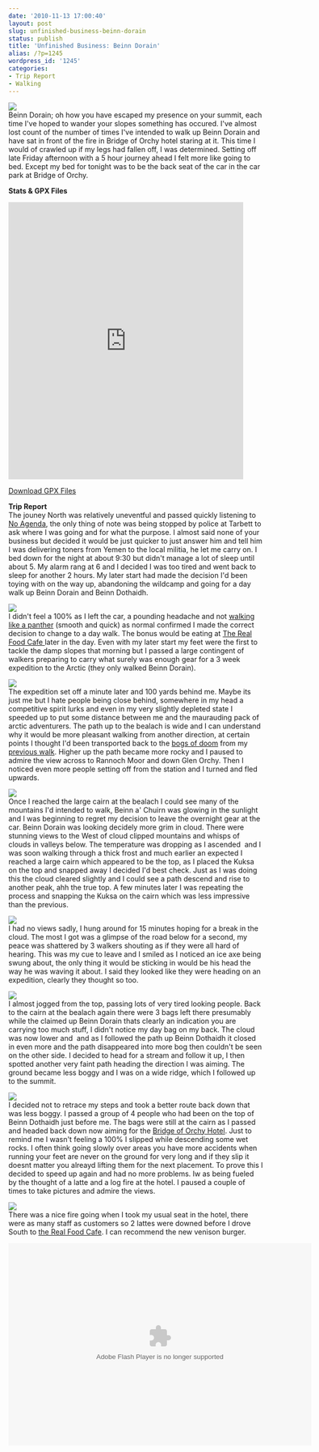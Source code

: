 ```yaml
---
date: '2010-11-13 17:00:40'
layout: post
slug: unfinished-business-beinn-dorain
status: publish
title: 'Unfinished Business: Beinn Dorain'
alias: /?p=1245
wordpress_id: '1245'
categories:
- Trip Report
- Walking
---
```


![](http://dl.dropbox.com/u/2657852/website/images/Beinn-Dorain-002.jpg)  
Beinn Dorain; oh how you have escaped my presence on your summit, each time I've hoped to wander your slopes something has occured. I've almost lost count of the number of times I've intended to walk up Beinn Dorain and have sat in front of the fire in Bridge of Orchy hotel staring at it. This time I would of crawled up if my legs had fallen off, I was determined. Setting off late Friday afternoon with a 5 hour journey ahead I felt more like going to bed. Except my bed for tonight was to be the back seat of the car in the car park at Bridge of Orchy.  

**Stats & GPX Files**  
<iframe width='465' height='548' frameborder='0' src='http://connect.garmin.com:80/activity/embed/55729871'></iframe>  

[Download GPX Files](http://dl.dropbox.com/u/2657852/website/gpx/BeinnDorain.zip)  

**Trip Report**  
The jouney North was relatively uneventful and passed quickly listening to [No Agenda](http://www.noagendashow.com/), the only thing of note was being stopped by police at Tarbett to ask where I was going and for what the purpose. I almost said none of your business but decided it would be just quicker to just answer him and tell him I was delivering toners from Yemen to the local militia, he let me carry on. I bed down for the night at about 9:30 but didn't manage a lot of sleep until about 5. My alarm rang at 6 and I decided I was too tired and went back to sleep for another 2 hours. My later start had made the decision I'd been toying with on the way up, abandoning the wildcamp and going for a day walk up Beinn Dorain and Beinn Dothaidh.  

![](http://dl.dropbox.com/u/2657852/website/images/Beinn-Dorain-012.jpg)  
I didn't feel a 100% as I left the car, a pounding headache and not [walking like a panther](http://www.youtube.com/watch?v=xeFyD-JYWD0) (smooth and quick) as normal confirmed I made the correct decision to change to a day walk. The bonus would be eating at [The Real Food Cafe ](http://www.therealfoodcafe.com/)later in the day. Even with my later start my feet were the first to tackle the damp slopes that morning but I passed a large contingent of walkers preparing to carry what surely was enough gear for a 3 week expedition to the Arctic (they only walked Beinn Dorain).  

![](http://dl.dropbox.com/u/2657852/website/images/Beinn-Dorain-014.jpg)  
The expedition set off a minute later and 100 yards behind me. Maybe its just me but I hate people being close behind, somewhere in my head a competitive spirit lurks and even in my very slightly depleted state I speeded up to put some distance between me and the maurauding pack of arctic adventurers. The path up to the bealach is wide and I can understand why it would be more pleasant walking from another direction, at certain points I thought I'd been transported back to the [bogs of doom](http://www.stevenhorner.com/?p=1227) from my [previous walk](http://www.stevenhorner.com/?p=1227). Higher up the path became more rocky and I paused to admire the view across to Rannoch Moor and down Glen Orchy. Then I noticed even more people setting off from the station and I turned and fled upwards.  

![](http://dl.dropbox.com/u/2657852/website/images/Beinn-Dorain-040.jpg)  
Once I reached the large cairn at the bealach I could see many of the mountains I'd intended to walk, Beinn a' Chuirn was glowing in the sunlight and I was beginning to regret my decision to leave the overnight gear at the car. Beinn Dorain was looking decidely more grim in cloud. There were stunning views to the West of cloud clipped mountains and whisps of clouds in valleys below. The temperature was dropping as I ascended  and I was soon walking through a thick frost and much earlier an expected I reached a large cairn which appeared to be the top, as I placed the Kuksa on the top and snapped away I decided I'd best check. Just as I was doing this the cloud cleared slightly and I could see a path descend and rise to another peak, ahh the true top. A few minutes later I was repeating the process and snapping the Kuksa on the cairn which was less impressive than the previous.  

![](http://dl.dropbox.com/u/2657852/website/images/Beinn-Dorain-079.jpg)  
I had no views sadly, I hung around for 15 minutes hoping for a break in the cloud. The most I got was a glimpse of the road below for a second, my peace was shattered by 3 walkers shouting as if they were all hard of hearing. This was my cue to leave and I smiled as I noticed an ice axe being swung about, the only thing it would be sticking in would be his head the way he was waving it about. I said they looked like they were heading on an expedition, clearly they thought so too.  

![](http://dl.dropbox.com/u/2657852/website/images/Beinn-Dorain-104.jpg)  
I almost jogged from the top, passing lots of very tired looking people. Back to the cairn at the bealach again there were 3 bags left there presumably while the claimed up Beinn Dorain thats clearly an indication you are carrying too much stuff, I didn't notice my day bag on my back. The cloud was now lower and  and as I followed the path up Beinn Dothaidh it closed in even more and the path disappeared into more bog then couldn't be seen on the other side. I decided to head for a stream and follow it up, I then spotted another very faint path heading the direction I was aiming. The ground became less boggy and I was on a wide ridge, which I followed up to the summit.  

![](http://dl.dropbox.com/u/2657852/website/images/Beinn-Dorain-118.jpg)  
I decided not to retrace my steps and took a better route back down that was less boggy. I passed a group of 4 people who had been on the top of Beinn Dothaidh just before me. The bags were still at the cairn as I passed and headed back down now aiming for the [Bridge of Orchy Hotel](http://www.bridgeoforchy.co.uk/). Just to remind me I wasn't feeling a 100% I slipped while descending some wet rocks. I often think going slowly over areas you have more accidents when running your feet are never on the ground for very long and if they slip it doesnt matter you alreayd lifting them for the next placement. To prove this I decided to speed up again and had no more problems. Iw as being fueled by the thought of a latte and a log fire at the hotel. I paused a couple of times to take pictures and admire the views.  

![](http://dl.dropbox.com/u/2657852/website/images/Beinn-Dorain-133.jpg)  
There was a nice fire going when I took my usual seat in the hotel, there were as many staff as customers so 2 lattes were downed before I drove South to [the Real Food Cafe](http://www.therealfoodcafe.com/). I can recommend the new venison burger.   

<embed type="application/x-shockwave-flash" src="http://picasaweb.google.com/s/c/bin/slideshow.swf" width="600" height="400" flashvars="host=picasaweb.google.com&#038;captions=1&#038;hl=en_US&#038;feat=flashalbum&#038;RGB=0x000000&#038;feed=http%3A%2F%2Fpicasaweb.google.com%2Fdata%2Ffeed%2Fapi%2Fuser%2Fsteven.horner%2Falbumid%2F5536776362287373489%3Falt%3Drss%26kind%3Dphoto%26hl%3Den_US" pluginspage="http://www.macromedia.com/go/getflashplayer"></embed>

